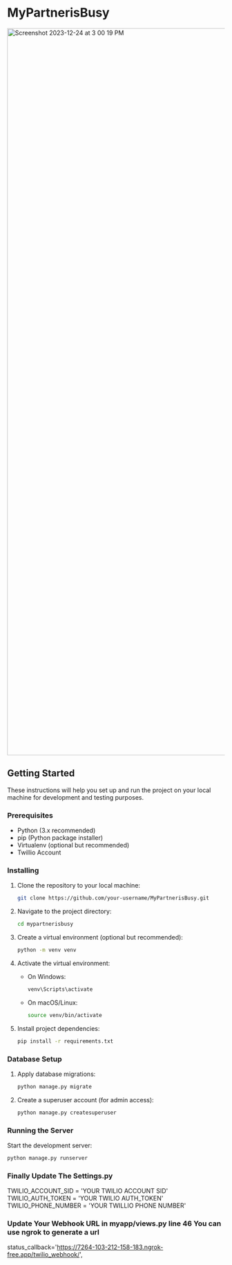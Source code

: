 # MyPartnerisBusy
<img width="1680" alt="Screenshot 2023-12-24 at 3 00 19 PM" src="https://github.com/developerrahulofficial/MyPartnerisBusy/assets/83329806/6b64c0a9-d005-4a2e-8b07-67a7e538591e">

## Getting Started

These instructions will help you set up and run the project on your local machine for development and testing purposes.

### Prerequisites

- Python (3.x recommended)
- pip (Python package installer)
- Virtualenv (optional but recommended)
- Twillio Account

### Installing

1. Clone the repository to your local machine:

    ```bash
    git clone https://github.com/your-username/MyPartnerisBusy.git
    ```

2. Navigate to the project directory:

    ```bash
    cd mypartnerisbusy
    ```

3. Create a virtual environment (optional but recommended):

    ```bash
    python -m venv venv
    ```

4. Activate the virtual environment:

    - On Windows:

        ```bash
        venv\Scripts\activate
        ```

    - On macOS/Linux:

        ```bash
        source venv/bin/activate
        ```

5. Install project dependencies:

    ```bash
    pip install -r requirements.txt
    ```

### Database Setup

1. Apply database migrations:

    ```bash
    python manage.py migrate
    ```

2. Create a superuser account (for admin access):

    ```bash
    python manage.py createsuperuser
    ```

### Running the Server

Start the development server:

```bash
python manage.py runserver
  ```
### Finally Update The Settings.py 

TWILIO_ACCOUNT_SID = 'YOUR TWILIO ACCOUNT SID'
TWILIO_AUTH_TOKEN = 'YOUR TWILIO AUTH_TOKEN'
TWILIO_PHONE_NUMBER = 'YOUR TWILLIO PHONE NUMBER'

### Update Your Webhook URL in myapp/views.py line 46 You can use ngrok to generate a url

  status_callback='https://7264-103-212-158-183.ngrok-free.app/twilio_webhook/',



 


